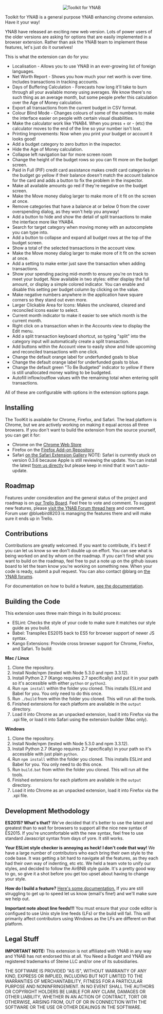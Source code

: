 <p align="center">
  <img src="http://i.imgur.com/SJhwBpU.png" alt="Toolkit for YNAB">
</p>

Toolkit for YNAB is a general purpose YNAB enhancing chrome extension. Have it your way!

YNAB have released an exciting new web version. Lots of power users of the older
versions are asking for options that are easily implemented in a browser extension.
Rather than ask the YNAB team to implement these features, let's just do it
ourselves!

This is what the extension can do for you:

- Localisation - Allows you to use YNAB in an ever-growing list of foreign languages.
- Net Worth Report - Shows you how much your net worth is over time. Includes transactions in tracking accounts.
- Days of Buffering Calculation - Forecasts how long it'll take to burn through all your available money using averages. We know there's no such thing as an average month, but some people prefer this calculation over the Age of Money calculation.
- Export all transactions from the current budget in CSV format.
- Colour Blind Mode - Changes colours of some of the numbers to make the interface easier on people with certain visual disabilities.
- Make the calculator work like YNAB4. When you press + or - (etc) the calculator moves to the end of the line so your number isn't lost.
- Printing Improvements: Now when you print your budget or account it looks good!
- Add a budget category to zero button in the inspector.
- Hide the Age of Money calculation.
- Collapse left navigation bar for more screen room
- Change the height of the budget rows so you can fit more on the budget screen.
- Paid in Full (PIF) credit card assistance makes credit card categories in the budget go yellow if their balance doesn't match the account balance for the card and adds a button to fix the problem in the inspector.
- Make all available amounts go red if they're negative on the budget screen.
- Make the Move money dialog larger to make more of it fit on the screen at once.
- Remove categories that have a balance at or below 0 from the cover overspending dialog, as they won't help you anyway!
- Add a button to hide and show the detail of split transactions to make the interface more like YNAB4.
- Search for target category when moving money with an autocomplete you can type into.
- Add a button to collapse and expand all budget rows at the top of the budget screen.
- Show a total of the selected transactions in the account view.
- Make the Move money dialog larger to make more of it fit on the screen at once.
- Add a setting to make enter just save the transaction when adding transactions.
- Show your spending pacing mid-month to ensure you're on track to meet your budget. Now available in two styles: either display the full amount, or display a simple colored indicator. You can enable and disable this setting per budget column by clicking on the value.
- Make negative numbers anywhere in the application have square corners so they stand out even more.
- Larger Clickable Area for Icons: Makes the uncleared, cleared and reconciled icons easier to select.
- Current month indicator to make it easier to see which month is the current month.
- Right click on a transaction when in the Accounts view to display the Edit menu.
- Add a split transaction keyboard shortcut, so typing "split" into the category input will automatically create a split transaction.
- Add buttons within the Account view to easily show and hide upcoming and reconciled transactions with one click.
- Change the default orange label for underfunded goals to blue
- Change the default orange label for underfunded goals to blue.
- Change the default green "To Be Budgeted" indicator to yellow if there is still unallocated money waiting to be budgeted.
- Autofill inflow/outflow values with the remaining total when entering split transactions.

All of these are configurable with options in the extension options page.

Installing
---------------
The ToolKit is available for Chrome, Firefox, and Safari. The lead platform is Chrome, but we are actively working on making it equal across all three browsers.
If you don't want to build the extension from the source yourself, you can get it for:

- Chrome on the [Chrome Web Store](https://chrome.google.com/webstore/detail/toolkit-for-ynab/lmhdkkhepllpnondndgpgclfjnlofgjl)
- Firefox on the [Firefox Add-on Repository](https://addons.mozilla.org/firefox/addon/toolkit-for-ynab/)
- Safari [on the Safari Extension Gallery](https://safari-extensions.apple.com/details/?id=com.kangoextensions.ynabenhanced-7M68YQDBSE) NOTE: Safari is currently stuck on version 0.3.6 because Apple is still reviewing the update. You can install the latest [from us directly](http://toolkitforynab.com/safari-updates/toolkitforynab_latest.safariextz) but please keep in mind that it won't auto-update.

Roadmap
-------

Features under consideration and the general status of the project and roadmap is on [our Trello Board](https://trello.com/b/EzOvXlil/ynab-enhanced-roadmap). Feel free to vote and comment. To suggest new features, please [visit the YNAB Forum thread here](http://forum.youneedabudget.com/discussion/47568) and comment. Forum user @bluebird8203 is managing the features there and will make sure it ends up in Trello.

Contributions
-------------

Contributions are greatly welcomed. If you want to contribute, it's best if you can let us know so we don't double up on effort. You can see what is being worked on and by whom on the roadmap. If you can't find what you want to build on the roadmap, feel free to put a note up on the github issues board to let the team know you're working on something new. When your code is ready, submit a pull request. You can also contact @blarg on [the YNAB forums](http://forum.youneedabudget.com).

For documentation on how to build a feature, [see the documentation](https://github.com/toolkit-for-ynab/toolkit-for-ynab/blob/master/source/common/res/features/HOW_TO_BUILD_FEATURES.md).

Building the Code
-----------------
This extension uses three main things in its build process:

- ESLint: Checks the style of your code to make sure it matches our style guide as you build.
- Babel: Transpiles ES2015 back to ES5 for browser support of newer JS syntax.
- Kango Extensions: Provide cross browser support for Chrome, Firefox, and Safari. To build:

**Mac / Linux**

1. Clone the repository.
1. Install Node/npm (tested with Node 5.3.0 and npm 3.3.12).
1. Install Python 2.7 (Kango requires 2.7 specifically) and put it in your path so it's accessible with either `python` or `python2`.
1. Run `npm install` within the folder you cloned. This installs ESLint and Babel for you. You only need to do this once.
1. Run `./build` from within the folder you cloned. This will run all the tools.
1. Finished extensions for each platform are available in the `output` directory.
1. Load it into Chrome as an unpacked extension, load it into Firefox via the .xpi file, or load it into Safari using the extension builder (Mac only).

**Windows**

1. Clone the repository.
1. Install Node/npm (tested with Node 5.3.0 and npm 3.3.12).
1. Install Python 2.7 (Kango requires 2.7 specifically) in your path so it's accessible with just plain `python`.
1. Run `npm install` within the folder you cloned. This installs ESLint and Babel for you. You only need to do this once.
1. Run `build.bat` from within the folder you cloned. This will run all the tools.
1. Finished extensions for each platform are available in the `output` directory.
1. Load it into Chrome as an unpacked extension, load it into Firefox via the .xpi file.

Development Methodology
-----------------------

**ES2015? What's that?**
We've decided that it's better to use the latest and greatest than to wait for browsers to support all the nice new syntax of ES2015. If you're uncomfortable with the new syntax, feel free to use standard Javascript syntax from days of yore. It still works.

**Your ESLint style checker is annoying as heck! I don't code that way!**
We have a large number of contributors who each bring their own style to the code base. It was getting a bit hard to navigate all the features, as they each had their own way of indenting, etc etc. We held a team vote to unify our styles, and decided to follow the AirBNB style guide. It's a pretty good way to go, so give it a shot before you get too upset about having to change your style.

**How do I build a feature?**
[Here's some documentation.](https://github.com/toolkit-for-ynab/toolkit-for-ynab/blob/master/source/common/res/features/HOW_TO_BUILD_FEATURES.md) If you are still struggling to get up to speed let us know (email's fine!) and we'll make sure we help out.

**Important note about line feeds!!!**
You must ensure that your code editor is configued to use Unix style line feeds (LFs) or the build will fail. This will primarily affect contributors using Windows as the LFs are different on that platform.

Legal Stuff
-----------

**IMPORTANT NOTE:** This extension is not affiliated with YNAB in any way and YNAB has not endorsed this at all. You Need a Budget and YNAB are registered trademarks of Steine LLC and/or one of its subsidiaries.

THE SOFTWARE IS PROVIDED "AS IS", WITHOUT WARRANTY OF ANY KIND, EXPRESS OR
IMPLIED, INCLUDING BUT NOT LIMITED TO THE WARRANTIES OF MERCHANTABILITY,
FITNESS FOR A PARTICULAR PURPOSE AND NONINFRINGEMENT. IN NO EVENT SHALL THE
AUTHORS OR COPYRIGHT HOLDERS BE LIABLE FOR ANY CLAIM, DAMAGES OR OTHER
LIABILITY, WHETHER IN AN ACTION OF CONTRACT, TORT OR OTHERWISE, ARISING FROM,
OUT OF OR IN CONNECTION WITH THE SOFTWARE OR THE USE OR OTHER DEALINGS IN THE
SOFTWARE.
